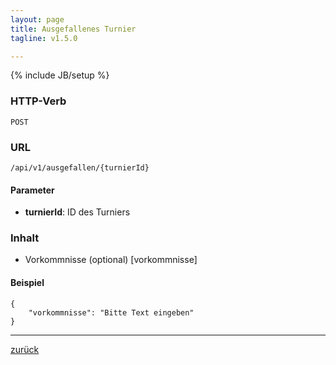 ```yaml
---
layout: page
title: Ausgefallenes Turnier
tagline: v1.5.0

---
```

{% include JB/setup %}

### HTTP-Verb ###
	POST

### URL ###
	/api/v1/ausgefallen/{turnierId}

#### Parameter ####

* **turnierId**: ID des Turniers

### Inhalt ###

* Vorkommnisse (optional) [vorkommnisse]

#### Beispiel ####

<pre class="line-numbers"><code class="language-javascript">{
	"vorkommnisse": "Bitte Text eingeben"
}</code></pre>


* * *

[zurück](javascript:history.go(-1))